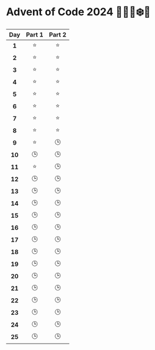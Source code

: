 # Advent of Code 2024 🎄️🎅🏻❄️🦌

| Day    | Part 1  | Part 2  |
| :----: | :-----: | :-----: |
| **1**  | ⭐      | ⭐     |
| **2**  | ⭐      | ⭐     |
| **3**  | ⭐      | ⭐     |
| **4**  | ⭐      | ⭐     |
| **5**  | ⭐      | ⭐     |
| **6**  | ⭐      | ⭐     |
| **7**  | ⭐      | ⭐     |
| **8**  | ⭐      | ⭐     |
| **9**  | ⭐      | 🕒     |
| **10** | 🕒      | 🕒     |
| **11** | ⭐      | 🕒     |
| **12** | 🕒      | 🕒     |
| **13** | 🕒      | 🕒     |
| **14** | 🕒      | 🕒     |
| **15** | 🕒      | 🕒     |
| **16** | 🕒      | 🕒     |
| **17** | 🕒      | 🕒     |
| **18** | 🕒      | 🕒     |
| **19** | 🕒      | 🕒     |
| **20** | 🕒      | 🕒     |
| **21** | 🕒      | 🕒     |
| **22** | 🕒      | 🕒     |
| **23** | 🕒      | 🕒     |
| **24** | 🕒      | 🕒     |
| **25** | 🕒      | 🕒     |
